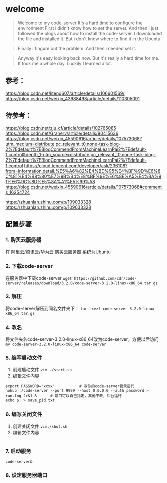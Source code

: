 # welcome
> Welcome to my code-server
> It's a hard time to configure the environment
> First i didn't know how to set the server.
> And then i just followed the blogs about how to install the code-server.
> I downloaded the file and installed it.
> But i don't know where to find it in the Ubuntu.

> Finally i fingure out the problem.
> And then i needed set it.

> Anyway it's easy looking back now.
> But it's really a hard time for me.
> It took me a whole day.
> Luckily I learned a lot.


## 参考：
https://blog.csdn.net/liteng607/article/details/106601569/
https://blog.csdn.net/weixin_43988498/article/details/110305091

## 待参考：
https://blog.csdn.net/zju_cf/article/details/102765085
https://blog.csdn.net/Granery/article/details/90415636
https://blog.csdn.net/weixin_45590616/article/details/107573068?utm_medium=distribute.pc_relevant_t0.none-task-blog-2%7Edefault%7EBlogCommendFromMachineLearnPai2%7Edefault-1.control&depth_1-utm_source=distribute.pc_relevant_t0.none-task-blog-2%7Edefault%7EBlogCommendFromMachineLearnPai2%7Edefault-1.control
https://cloud.tencent.com/developer/ask/236108?from=information.detail.%E5%A6%82%E4%BD%95%E4%BF%9D%E6%8C%81%E4%B8%80%E7%9B%B4%E8%BF%9E%E6%8E%A5%E4%BA%91%E6%9C%8D%E5%8A%A1%E5%99%A8
https://blog.csdn.net/weixin_45590616/article/details/107573068#comments_16254724

https://zhuanlan.zhihu.com/p/109033328
https://zhuanlan.zhihu.com/p/109033328

## 配置步骤
### 1. 购买云服务器
   在 阿里云/腾讯云/华为云 购买云服务器
   系统为Ubuntu
### 2. 下载code-server
   在服务器中下载code-server
   `wget https://github.com/cdr/code-server/releases/download/3.2.0/code-server-3.2.0-linux-x86_64.tar.gz`
### 3. 解压
   将code-server解压到同名文件夹下：
   `tar -xvzf code-server-3.2.0-linux-x86_64.tar.gz`
### 4. 改名
   将文件夹名code-server-3.2.0-linux-x86_64改为code-server，方便以后访问
   `mv code-server-3.2.0-linux-x86_64 code-server`
### 5. 编写启动文件
   1. 创建启动文件
      `vim ./start.sh`
   2. 编辑文件内容
   ```
   export PASSWORD="xxxx"			# 写你的code-server登录密码
   nohup ./code-server --port 9999 --host 0.0.0.0 --auth password > run.log 2>&1 & 		# 端口可以自己指定，其他不改，后台运行
   echo $! > save_pid.txt	
   ```
### 6. 编写关闭文件
   1. 创建关闭文件
      `vim./shut.sh`
   2. 编辑文件内容
   ```
   
   ```

### 7. 启动服务
   `code-server&`

### 8. 设定服务器端口